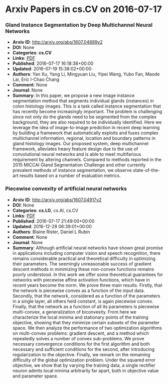 # Arxiv Papers in cs.CV on 2016-07-17
### Gland Instance Segmentation by Deep Multichannel Neural Networks
- **Arxiv ID**: http://arxiv.org/abs/1607.04889v2
- **DOI**: None
- **Categories**: **cs.CV**
- **Links**: [PDF](http://arxiv.org/pdf/1607.04889v2)
- **Published**: 2016-07-17 16:18:38+00:00
- **Updated**: 2016-07-19 15:38:02+00:00
- **Authors**: Yan Xu, Yang Li, Mingyuan Liu, Yipei Wang, Yubo Fan, Maode Lai, Eric I-Chao Chang
- **Comment**: None
- **Journal**: None
- **Summary**: In this paper, we propose a new image instance segmentation method that segments individual glands (instances) in colon histology images. This is a task called instance segmentation that has recently become increasingly important. The problem is challenging since not only do the glands need to be segmented from the complex background, they are also required to be individually identified. Here we leverage the idea of image-to-image prediction in recent deep learning by building a framework that automatically exploits and fuses complex multichannel information, regional, location and boundary patterns in gland histology images. Our proposed system, deep multichannel framework, alleviates heavy feature design due to the use of convolutional neural networks and is able to meet multifarious requirement by altering channels. Compared to methods reported in the 2015 MICCAI Gland Segmentation Challenge and other currently prevalent methods of instance segmentation, we observe state-of-the-art results based on a number of evaluation metrics.



### Piecewise convexity of artificial neural networks
- **Arxiv ID**: http://arxiv.org/abs/1607.04917v2
- **DOI**: None
- **Categories**: **cs.LG**, cs.AI, cs.CV
- **Links**: [PDF](http://arxiv.org/pdf/1607.04917v2)
- **Published**: 2016-07-17 21:49:00+00:00
- **Updated**: 2016-12-28 06:39:01+00:00
- **Authors**: Blaine Rister, Daniel L Rubin
- **Comment**: None
- **Journal**: None
- **Summary**: Although artificial neural networks have shown great promise in applications including computer vision and speech recognition, there remains considerable practical and theoretical difficulty in optimizing their parameters. The seemingly unreasonable success of gradient descent methods in minimizing these non-convex functions remains poorly understood. In this work we offer some theoretical guarantees for networks with piecewise affine activation functions, which have in recent years become the norm. We prove three main results. Firstly, that the network is piecewise convex as a function of the input data. Secondly, that the network, considered as a function of the parameters in a single layer, all others held constant, is again piecewise convex. Finally, that the network as a function of all its parameters is piecewise multi-convex, a generalization of biconvexity. From here we characterize the local minima and stationary points of the training objective, showing that they minimize certain subsets of the parameter space. We then analyze the performance of two optimization algorithms on multi-convex problems: gradient descent, and a method which repeatedly solves a number of convex sub-problems. We prove necessary convergence conditions for the first algorithm and both necessary and sufficient conditions for the second, after introducing regularization to the objective. Finally, we remark on the remaining difficulty of the global optimization problem. Under the squared error objective, we show that by varying the training data, a single rectifier neuron admits local minima arbitrarily far apart, both in objective value and parameter space.



